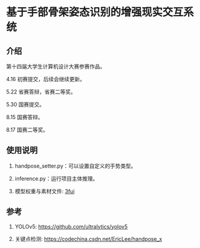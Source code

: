 # 基于手部骨架姿态识别的增强现实交互系统

## 介绍

第十四届大学生计算机设计大赛参赛作品。

4.16 初赛提交，后续会继续更新。

5.22 省赛答辩，省赛二等奖。

5.30 国赛提交。

8.15 国赛答辩。

8.17 国赛二等奖。


## 使用说明

1. handpose_setter.py：可以设置自定义的手势类型。
   
2. inference.py：运行项目主体推理。
   
3. 模型权重与素材文件: [3fui](https://pan.baidu.com/s/1hJrEA3KU9_VKYF6O_eFB4Q)


## 参考

1.  YOLOv5: https://github.com/ultralytics/yolov5
    
2.  关键点检测: https://codechina.csdn.net/EricLee/handpose_x
